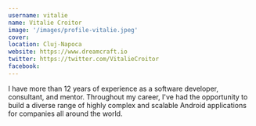 ```yaml
---
username: vitalie
name: Vitalie Croitor
image: '/images/profile-vitalie.jpeg'
cover:
location: Cluj-Napoca
website: https://www.dreamcraft.io
twitter: https://twitter.com/VitalieCroitor
facebook: 
---
```

I have more than 12 years of experience as a software developer, consultant, and mentor. Throughout my career, I've had the opportunity to build a diverse range of highly complex and scalable Android applications for companies all around the world.